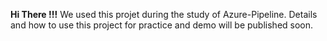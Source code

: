 **Hi There !!!**
We used this projet during the study of Azure-Pipeline.
Details and how to use this project for practice and demo will be published soon.
